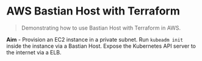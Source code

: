 # AWS Bastian Host with Terraform

> Demonstrating how to use Bastian Host with Terraform in AWS.

**Aim** - Provision an EC2 instance in a private subnet. Run `kubeadm init` inside the instance via a Bastian Host. Expose the Kubernetes API server to the internet via a ELB.
